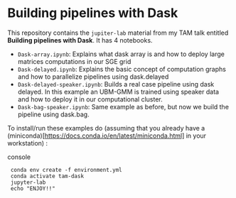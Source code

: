 # Building pipelines with Dask

This repository contains the `jupiter-lab` material from my TAM talk entitled **Building pipelines with Dask**.
It has 4 notebooks.

  - `Dask-array.ipynb`: Explains what dask array is and how to deploy large matrices computations in our SGE grid
  - `Dask-delayed.ipynb`: Explains the basic concept of computation graphs and how to parallelize pipelines using dask.delayed
  - `Dask-delayed-speaker.ipynb`: Builds a real case pipeline using dask delayed. In this example an UBM-GMM is trained using speaker data and how to deploy it in our computational cluster.
  - `Dask-bag-speaker.ipynb`: Same example as before, but now we build the pipeline using dask.bag.


To install/run these examples do (assuming that you already have a (miniconda)[https://docs.conda.io/en/latest/miniconda.html] in your workstation) :


console
```
 conda env create -f environment.yml
 conda activate tam-dask
 jupyter-lab
 echo "ENJOY!!"
```
